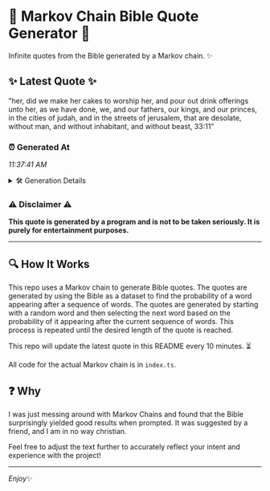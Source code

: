 # 📖 Markov Chain Bible Quote Generator 📖

Infinite quotes from the Bible generated by a Markov chain. ✨

## ✨ Latest Quote ✨
"her, did we make her cakes to worship her, and pour out drink offerings unto her, as we have done, we, and our fathers, our kings, and our princes, in the cities of judah, and in the streets of jerusalem, that are desolate, without man, and without inhabitant, and without beast, 33:11"

### ⏰ Generated At
*11:37:41 AM*

<details>
    <summary>🛠️ Generation Details</summary>
    <p>
        <strong>🌱 Seed:</strong> her,<br>
        <strong>🔄 Iterations:</strong> 51<br>
        <strong>📜 Context History:</strong><br>[ her, ]: did<br>[ her,, did ]: we<br>[ her,, did, we ]: make<br>[ her,, did, we, make ]: her<br>[ her,, did, we, make, her ]: cakes<br>[ her,, did, we, make, her, cakes ]: to<br>[ did, we, make, her, cakes, to ]: worship<br>[ we, make, her, cakes, to, worship ]: her,<br>[ make, her, cakes, to, worship, her, ]: and<br>[ her, cakes, to, worship, her,, and ]: pour<br>[ cakes, to, worship, her,, and, pour ]: out<br>[ to, worship, her,, and, pour, out ]: drink<br>[ worship, her,, and, pour, out, drink ]: offerings<br>[ her,, and, pour, out, drink, offerings ]: unto<br>[ and, pour, out, drink, offerings, unto ]: her,<br>[ pour, out, drink, offerings, unto, her, ]: as<br>[ out, drink, offerings, unto, her,, as ]: we<br>[ drink, offerings, unto, her,, as, we ]: have<br>[ offerings, unto, her,, as, we, have ]: done,<br>[ unto, her,, as, we, have, done, ]: we,<br>[ her,, as, we, have, done,, we, ]: and<br>[ as, we, have, done,, we,, and ]: our<br>[ we, have, done,, we,, and, our ]: fathers,<br>[ have, done,, we,, and, our, fathers, ]: our<br>[ done,, we,, and, our, fathers,, our ]: kings,<br>[ we,, and, our, fathers,, our, kings, ]: and<br>[ and, our, fathers,, our, kings,, and ]: our<br>[ our, fathers,, our, kings,, and, our ]: princes,<br>[ fathers,, our, kings,, and, our, princes, ]: in<br>[ our, kings,, and, our, princes,, in ]: the<br>[ kings,, and, our, princes,, in, the ]: cities<br>[ and, our, princes,, in, the, cities ]: of<br>[ our, princes,, in, the, cities, of ]: judah,<br>[ princes,, in, the, cities, of, judah, ]: and<br>[ in, the, cities, of, judah,, and ]: in<br>[ the, cities, of, judah,, and, in ]: the<br>[ cities, of, judah,, and, in, the ]: streets<br>[ of, judah,, and, in, the, streets ]: of<br>[ judah,, and, in, the, streets, of ]: jerusalem,<br>[ and, in, the, streets, of, jerusalem, ]: that<br>[ in, the, streets, of, jerusalem,, that ]: are<br>[ the, streets, of, jerusalem,, that, are ]: desolate,<br>[ streets, of, jerusalem,, that, are, desolate, ]: without<br>[ of, jerusalem,, that, are, desolate,, without ]: man,<br>[ jerusalem,, that, are, desolate,, without, man, ]: and<br>[ that, are, desolate,, without, man,, and ]: without<br>[ are, desolate,, without, man,, and, without ]: inhabitant,<br>[ desolate,, without, man,, and, without, inhabitant, ]: and<br>[ without, man,, and, without, inhabitant,, and ]: without<br>[ man,, and, without, inhabitant,, and, without ]: beast,<br>[ and, without, inhabitant,, and, without, beast, ]: 33:11<br>
    </p>
</details>

### ⚠️ Disclaimer ⚠️
**This quote is generated by a program and is not to be taken seriously. It is purely for entertainment purposes.**

---

## 🔍 How It Works

This repo uses a Markov chain to generate Bible quotes. The quotes are generated by using the Bible as a dataset to find the probability of a word appearing after a sequence of words. The quotes are generated by starting with a random word and then selecting the next word based on the probability of it appearing after the current sequence of words. This process is repeated until the desired length of the quote is reached.

This repo will update the latest quote in this README every 10 minutes. ⏳

All code for the actual Markov chain is in `index.ts`.

## ❓ Why

I was just messing around with Markov Chains and found that the Bible surprisingly yielded good results when prompted. 
It was suggested by a friend, and I am in no way christian.

Feel free to adjust the text further to accurately reflect your intent and experience with the project!

---

*Enjoy*✨
